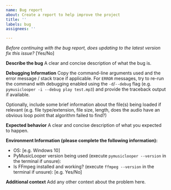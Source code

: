 ```yaml
---
name: Bug report
about: Create a report to help improve the project
title: ''
labels: bug
assignees: ''

---
```


*Before continuing with the bug report, does updating to the latest version fix this issue?* [Yes/No]

**Describe the bug**
A clear and concise description of what the bug is.

**Debugging Information**
Copy the command-line arguments used and the error message / stack trace if applicable. For `ERROR` messages, try to re-run the command with debugging enabled using the `-d`/`--debug` flag (e.g. `pymusiclooper -i --debug play test.mp3`) and provide the traceback output if available.

Optionally, include some brief information about the file(s) being loaded if relevant (e.g. file type/extension, file size, length, does the audio have an obvious loop point that algorithm failed to find?)

**Expected behavior**
A clear and concise description of what you expected to happen.

**Environment Information (please complete the following information):**
- OS: [e.g. Windows 10]
- PyMusicLooper version being used (execute `pymusiclooper --version` in the terminal if unsure): 
- Is FFmpeg installed and working? (execute `ffmpeg --version` in the terminal if unsure): [e.g. Yes/No]

**Additional context**
Add any other context about the problem here.
